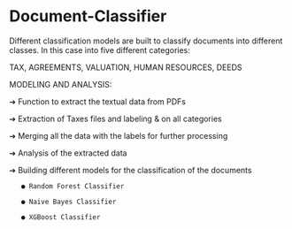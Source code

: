 # Document-Classifier

Different classification models are built to classify documents into different classes. In this case into five different categories:

TAX, AGREEMENTS, VALUATION, HUMAN RESOURCES, DEEDS

MODELING AND ANALYSIS:

➔ Function to extract the textual data from PDFs

➔ Extraction of Taxes files and labeling & on all categories

➔ Merging all the data with the labels for further processing

➔ Analysis of the extracted data

➔ Building different models for the classification of the documents

       ● Random Forest Classifier
       
       ● Naive Bayes Classifier
       
       ● XGBoost Classifier
